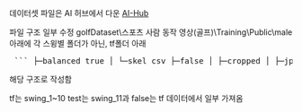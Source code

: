 데이터셋 파일은 AI 허브에서 다운 [AI-Hub](https://www.aihub.or.kr/aihubdata/data/view.do?currMenu=&topMenu=&aihubDataSe=data&dataSetSn=65)

파일 구조 일부 수정
golfDataset\스포츠 사람 동작 영상(골프)\Training\Public\male 아래에 각 스윙별 폴더가 아닌,
tf폴더 아래

<pre lang="markdown"> ``` ├─balanced_true │ └─skel_csv ├─false │ ├─cropped │ ├─jpg │ ├─json │ └─skel_csv └─true ├─cropped ├─jpg ├─json └─skel_csv ``` </pre>

해당 구조로 작성함


tf는 swing_1~10
test는 swing_11과 false는 tf 데이터에서 일부 가져옴
